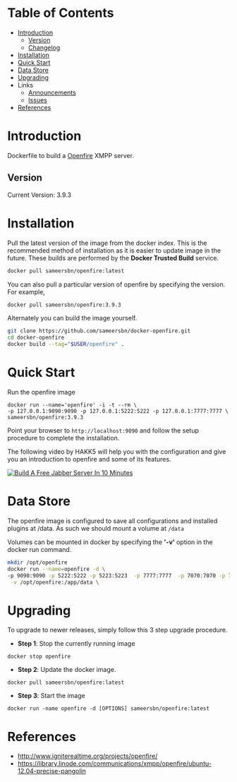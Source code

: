 # Table of Contents
- [Introduction](#introduction)
    - [Version](#version)
    - [Changelog](Changelog.md)
- [Installation](#installation)
- [Quick Start](#quick-start)
- [Data Store](#data-store)
- [Upgrading](#upgrading)
- Links
  - [Announcements](https://github.com/sameersbn/docker-openfire/issues/1)
  - [Issues](https://github.com/sameersbn/docker-openfire/issues)
- [References](#references)

# Introduction
Dockerfile to build a [Openfire](http://www.igniterealtime.org/projects/openfire) XMPP server.

## Version
Current Version: 3.9.3

# Installation

Pull the latest version of the image from the docker index. This is the recommended method of installation as it is easier to update image in the future. These builds are performed by the **Docker Trusted Build** service.

```bash
docker pull sameersbn/openfire:latest
```

You can also pull a particular version of openfire by specifying the version. For example,

```bash
docker pull sameersbn/openfire:3.9.3
```

Alternately you can build the image yourself.

```bash
git clone https://github.com/sameersbn/docker-openfire.git
cd docker-openfire
docker build --tag="$USER/openfire" .
```

# Quick Start
Run the openfire image

```
docker run --name='openfire' -i -t --rm \
-p 127.0.0.1:9090:9090 -p 127.0.0.1:5222:5222 -p 127.0.0.1:7777:7777 \
sameersbn/openfire:3.9.3
```

Point your browser to `http://localhost:9090` and follow the setup procedure to complete the installation.

The following video by HAKK5 will help you with the configuration and give you an introduction to openfire and some of its features.

[![Build A Free Jabber Server In 10 Minutes](http://img.youtube.com/vi/ytUB5qJm5HE/0.jpg)](https://www.youtube.com/v/ytUB5qJm5HE?start=246)

# Data Store
The openfire image is configured to save all configurations and installed plugins at /data. As such we should mount a volume at `/data`

Volumes can be mounted in docker by specifying the **'-v'** option in the docker run command.

```bash
mkdir /opt/openfire
docker run --name=openfire -d \
-p 9090:9090 -p 5222:5222 -p 5223:5223  -p 7777:7777  -p 7070:7070 -p 7443:7443 -p 5229:5229 \
 -v /opt/openfire:/app/data \
```

# Upgrading

To upgrade to newer releases, simply follow this 3 step upgrade procedure.

- **Step 1**: Stop the currently running image

```
docker stop openfire
```

- **Step 2**: Update the docker image.

```
docker pull sameersbn/openfire:latest
```

- **Step 3**: Start the image

```
docker run -name openfire -d [OPTIONS] sameersbn/openfire:latest
```

# References
  * http://www.igniterealtime.org/projects/openfire/
  * https://library.linode.com/communications/xmpp/openfire/ubuntu-12.04-precise-pangolin
